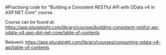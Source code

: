 #Practising code for "Building a Consistent RESTful API with OData v4 in ASP.NET Core" course.  

Course can be found at: https://app.pluralsight.com/library/courses/building-consistent-restful-api-odata-v4-asp-dot-net-core/table-of-contents

Relevent:
https://app.pluralsight.com/library/courses/consuming-odata-v4-api/table-of-contents
